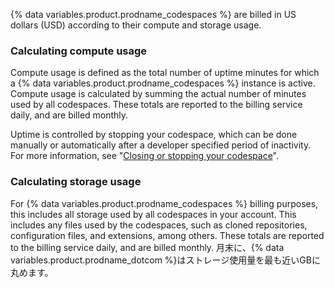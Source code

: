 {% data variables.product.prodname_codespaces %} are billed in US dollars (USD) according to their compute and storage usage.

### Calculating compute usage
Compute usage is defined as the total number of uptime minutes for which a {% data variables.product.prodname_codespaces %} instance is active. Compute usage is calculated by summing the actual number of minutes used by all codespaces. These totals are reported to the billing service daily, and are billed monthly.

Uptime is controlled by stopping your codespace, which can be done manually or automatically after a developer specified period of inactivity. For more information, see "[Closing or stopping your codespace](/codespaces/getting-started/deep-dive#closing-or-stopping-your-codespace)".

### Calculating storage usage
For {% data variables.product.prodname_codespaces %} billing purposes, this includes all storage used by all codespaces in your account. This includes any files used by the codespaces, such as cloned repositories, configuration files, and extensions, among others. These totals are reported to the billing service daily, and are billed monthly. 月末に、{% data variables.product.prodname_dotcom %}はストレージ使用量を最も近いGBに丸めます。 
